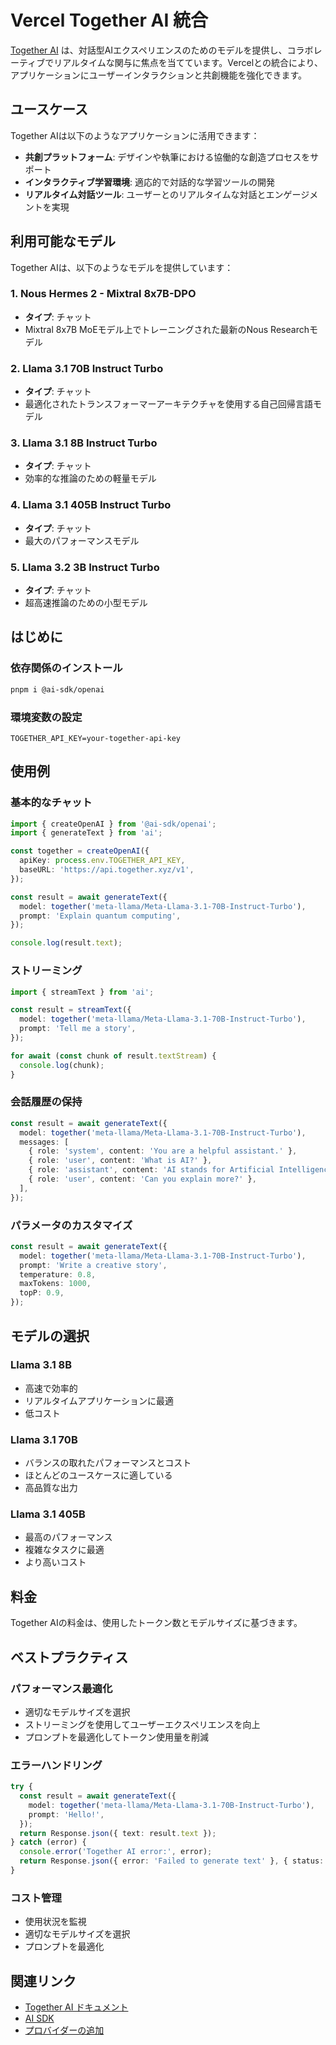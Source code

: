 # Vercel Together AI 統合

[Together AI](https://www.together.ai/) は、対話型AIエクスペリエンスのためのモデルを提供し、コラボレーティブでリアルタイムな関与に焦点を当てています。Vercelとの統合により、アプリケーションにユーザーインタラクションと共創機能を強化できます。

## ユースケース

Together AIは以下のようなアプリケーションに活用できます：

- **共創プラットフォーム**: デザインや執筆における協働的な創造プロセスをサポート
- **インタラクティブ学習環境**: 適応的で対話的な学習ツールの開発
- **リアルタイム対話ツール**: ユーザーとのリアルタイムな対話とエンゲージメントを実現

## 利用可能なモデル

Together AIは、以下のようなモデルを提供しています：

### 1. Nous Hermes 2 - Mixtral 8x7B-DPO
- **タイプ**: チャット
- Mixtral 8x7B MoEモデル上でトレーニングされた最新のNous Researchモデル

### 2. Llama 3.1 70B Instruct Turbo
- **タイプ**: チャット
- 最適化されたトランスフォーマーアーキテクチャを使用する自己回帰言語モデル

### 3. Llama 3.1 8B Instruct Turbo
- **タイプ**: チャット
- 効率的な推論のための軽量モデル

### 4. Llama 3.1 405B Instruct Turbo
- **タイプ**: チャット
- 最大のパフォーマンスモデル

### 5. Llama 3.2 3B Instruct Turbo
- **タイプ**: チャット
- 超高速推論のための小型モデル

## はじめに

### 依存関係のインストール

```bash
pnpm i @ai-sdk/openai
```

### 環境変数の設定

```env
TOGETHER_API_KEY=your-together-api-key
```

## 使用例

### 基本的なチャット

```typescript
import { createOpenAI } from '@ai-sdk/openai';
import { generateText } from 'ai';

const together = createOpenAI({
  apiKey: process.env.TOGETHER_API_KEY,
  baseURL: 'https://api.together.xyz/v1',
});

const result = await generateText({
  model: together('meta-llama/Meta-Llama-3.1-70B-Instruct-Turbo'),
  prompt: 'Explain quantum computing',
});

console.log(result.text);
```

### ストリーミング

```typescript
import { streamText } from 'ai';

const result = streamText({
  model: together('meta-llama/Meta-Llama-3.1-70B-Instruct-Turbo'),
  prompt: 'Tell me a story',
});

for await (const chunk of result.textStream) {
  console.log(chunk);
}
```

### 会話履歴の保持

```typescript
const result = await generateText({
  model: together('meta-llama/Meta-Llama-3.1-70B-Instruct-Turbo'),
  messages: [
    { role: 'system', content: 'You are a helpful assistant.' },
    { role: 'user', content: 'What is AI?' },
    { role: 'assistant', content: 'AI stands for Artificial Intelligence...' },
    { role: 'user', content: 'Can you explain more?' },
  ],
});
```

### パラメータのカスタマイズ

```typescript
const result = await generateText({
  model: together('meta-llama/Meta-Llama-3.1-70B-Instruct-Turbo'),
  prompt: 'Write a creative story',
  temperature: 0.8,
  maxTokens: 1000,
  topP: 0.9,
});
```

## モデルの選択

### Llama 3.1 8B
- 高速で効率的
- リアルタイムアプリケーションに最適
- 低コスト

### Llama 3.1 70B
- バランスの取れたパフォーマンスとコスト
- ほとんどのユースケースに適している
- 高品質な出力

### Llama 3.1 405B
- 最高のパフォーマンス
- 複雑なタスクに最適
- より高いコスト

## 料金

Together AIの料金は、使用したトークン数とモデルサイズに基づきます。

## ベストプラクティス

### パフォーマンス最適化

- 適切なモデルサイズを選択
- ストリーミングを使用してユーザーエクスペリエンスを向上
- プロンプトを最適化してトークン使用量を削減

### エラーハンドリング

```typescript
try {
  const result = await generateText({
    model: together('meta-llama/Meta-Llama-3.1-70B-Instruct-Turbo'),
    prompt: 'Hello!',
  });
  return Response.json({ text: result.text });
} catch (error) {
  console.error('Together AI error:', error);
  return Response.json({ error: 'Failed to generate text' }, { status: 500 });
}
```

### コスト管理

- 使用状況を監視
- 適切なモデルサイズを選択
- プロンプトを最適化

## 関連リンク

- [Together AI ドキュメント](https://docs.together.ai/)
- [AI SDK](https://sdk.vercel.ai)
- [プロバイダーの追加](/docs/ai/adding-a-provider)
